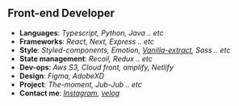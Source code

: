 ## Front-end Developer

* **Languages**: _Typescript, Python, Java .. etc_
* **Frameworks**: _React, Next, Express .. etc_
* **Style**: _Styled-components, Emotion, [Vanilla-extract](https://velog.io/@goolgae/vanilla-extract), Sass .. etc_
* **State management**: _Recoil, Redux .. etc_
* **Dev-ops**: _Aws S3, Cloud front, amplify, Netlify_
* **Design**: _Figma, AdobeXD_
* **Project**: _The-moment, Jub-Jub .. etc_
* **Contact me**: _[Instagram](https://www.instagram.com/su_un_woo/), [velog](https://velog.io/@goolgae)_
